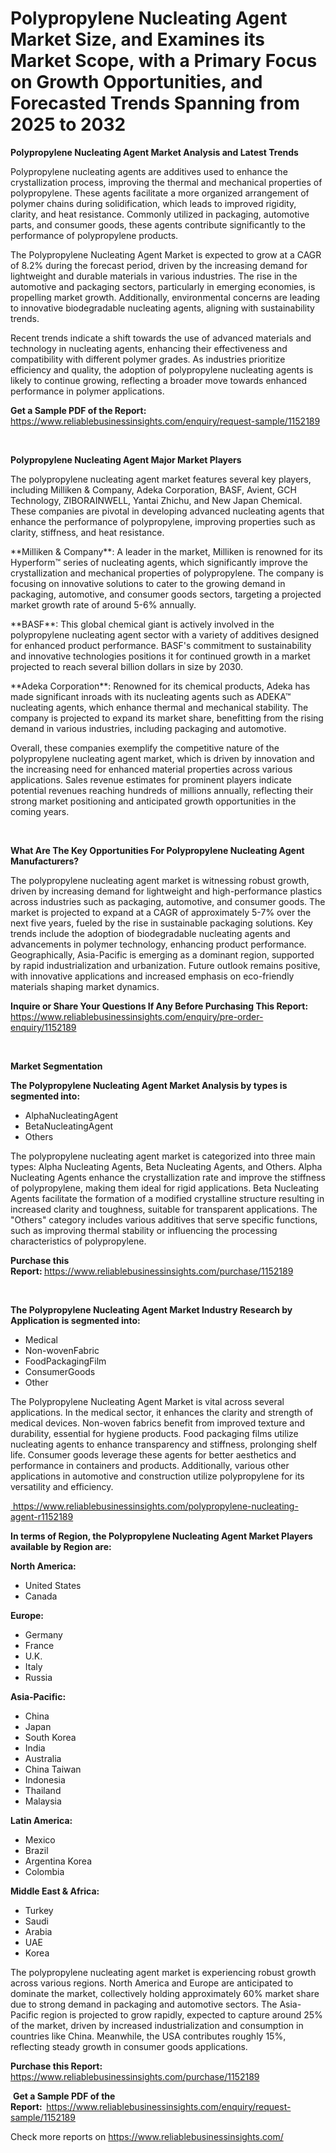 <p><h1>Polypropylene Nucleating Agent Market Size, and Examines its Market Scope, with a Primary Focus on Growth Opportunities, and Forecasted Trends Spanning from 2025 to 2032</h1></p><p><strong>Polypropylene Nucleating Agent Market Analysis and Latest Trends</strong></p>
<p><p>Polypropylene nucleating agents are additives used to enhance the crystallization process, improving the thermal and mechanical properties of polypropylene. These agents facilitate a more organized arrangement of polymer chains during solidification, which leads to improved rigidity, clarity, and heat resistance. Commonly utilized in packaging, automotive parts, and consumer goods, these agents contribute significantly to the performance of polypropylene products.</p><p>The Polypropylene Nucleating Agent Market is expected to grow at a CAGR of 8.2% during the forecast period, driven by the increasing demand for lightweight and durable materials in various industries. The rise in the automotive and packaging sectors, particularly in emerging economies, is propelling market growth. Additionally, environmental concerns are leading to innovative biodegradable nucleating agents, aligning with sustainability trends. </p><p>Recent trends indicate a shift towards the use of advanced materials and technology in nucleating agents, enhancing their effectiveness and compatibility with different polymer grades. As industries prioritize efficiency and quality, the adoption of polypropylene nucleating agents is likely to continue growing, reflecting a broader move towards enhanced performance in polymer applications.</p></p>
<p><strong>Get a Sample PDF of the Report:&nbsp;</strong> <a href="https://www.reliablebusinessinsights.com/enquiry/request-sample/1152189?utm_campaign=3000&utm_medium=2&utm_source=Github&utm_content=ia&utm_term=31032025&utm_id=polypropylene-nucleating-agent">https://www.reliablebusinessinsights.com/enquiry/request-sample/1152189</a></p>
<p>&nbsp;</p>
<p><strong>Polypropylene Nucleating Agent Major Market Players</strong></p>
<p><p>The polypropylene nucleating agent market features several key players, including Milliken & Company, Adeka Corporation, BASF, Avient, GCH Technology, ZIBORAINWELL, Yantai Zhichu, and New Japan Chemical. These companies are pivotal in developing advanced nucleating agents that enhance the performance of polypropylene, improving properties such as clarity, stiffness, and heat resistance.</p><p>**Milliken & Company**: A leader in the market, Milliken is renowned for its Hyperform™ series of nucleating agents, which significantly improve the crystallization and mechanical properties of polypropylene. The company is focusing on innovative solutions to cater to the growing demand in packaging, automotive, and consumer goods sectors, targeting a projected market growth rate of around 5-6% annually.</p><p>**BASF**: This global chemical giant is actively involved in the polypropylene nucleating agent sector with a variety of additives designed for enhanced product performance. BASF's commitment to sustainability and innovative technologies positions it for continued growth in a market projected to reach several billion dollars in size by 2030.</p><p>**Adeka Corporation**: Renowned for its chemical products, Adeka has made significant inroads with its nucleating agents such as ADEKA™ nucleating agents, which enhance thermal and mechanical stability. The company is projected to expand its market share, benefitting from the rising demand in various industries, including packaging and automotive.</p><p>Overall, these companies exemplify the competitive nature of the polypropylene nucleating agent market, which is driven by innovation and the increasing need for enhanced material properties across various applications. Sales revenue estimates for prominent players indicate potential revenues reaching hundreds of millions annually, reflecting their strong market positioning and anticipated growth opportunities in the coming years.</p></p>
<p>&nbsp;</p>
<p><strong>What Are The Key Opportunities For Polypropylene Nucleating Agent Manufacturers?</strong></p>
<p><p>The polypropylene nucleating agent market is witnessing robust growth, driven by increasing demand for lightweight and high-performance plastics across industries such as packaging, automotive, and consumer goods. The market is projected to expand at a CAGR of approximately 5-7% over the next five years, fueled by the rise in sustainable packaging solutions. Key trends include the adoption of biodegradable nucleating agents and advancements in polymer technology, enhancing product performance. Geographically, Asia-Pacific is emerging as a dominant region, supported by rapid industrialization and urbanization. Future outlook remains positive, with innovative applications and increased emphasis on eco-friendly materials shaping market dynamics.</p></p>
<p><strong>Inquire or Share Your Questions If Any Before Purchasing This Report:</strong> <a href="https://www.reliablebusinessinsights.com/enquiry/pre-order-enquiry/1152189?utm_campaign=3000&utm_medium=2&utm_source=Github&utm_content=ia&utm_term=31032025&utm_id=polypropylene-nucleating-agent">https://www.reliablebusinessinsights.com/enquiry/pre-order-enquiry/1152189</a></p>
<p>&nbsp;</p>
<p><strong>Market Segmentation</strong></p>
<p><strong>The Polypropylene Nucleating Agent Market Analysis by types is segmented into:</strong></p>
<p><ul><li>AlphaNucleatingAgent</li><li>BetaNucleatingAgent</li><li>Others</li></ul></p>
<p><p>The polypropylene nucleating agent market is categorized into three main types: Alpha Nucleating Agents, Beta Nucleating Agents, and Others. Alpha Nucleating Agents enhance the crystallization rate and improve the stiffness of polypropylene, making them ideal for rigid applications. Beta Nucleating Agents facilitate the formation of a modified crystalline structure resulting in increased clarity and toughness, suitable for transparent applications. The "Others" category includes various additives that serve specific functions, such as improving thermal stability or influencing the processing characteristics of polypropylene.</p></p>
<p><strong>Purchase this Report:&nbsp;</strong><a href="https://www.reliablebusinessinsights.com/purchase/1152189?utm_campaign=3000&utm_medium=2&utm_source=Github&utm_content=ia&utm_term=31032025&utm_id=polypropylene-nucleating-agent">https://www.reliablebusinessinsights.com/purchase/1152189</a></p>
<p>&nbsp;</p>
<p><strong>The Polypropylene Nucleating Agent Market Industry Research by Application is segmented into:</strong></p>
<p><ul><li>Medical</li><li>Non-wovenFabric</li><li>FoodPackagingFilm</li><li>ConsumerGoods</li><li>Other</li></ul></p>
<p><p>The Polypropylene Nucleating Agent Market is vital across several applications. In the medical sector, it enhances the clarity and strength of medical devices. Non-woven fabrics benefit from improved texture and durability, essential for hygiene products. Food packaging films utilize nucleating agents to enhance transparency and stiffness, prolonging shelf life. Consumer goods leverage these agents for better aesthetics and performance in containers and products. Additionally, various other applications in automotive and construction utilize polypropylene for its versatility and efficiency.</p></p>
<p><a href="https://www.reliablebusinessinsights.com/polypropylene-nucleating-agent-r1152189?utm_campaign=3000&utm_medium=2&utm_source=Github&utm_content=ia&utm_term=31032025&utm_id=polypropylene-nucleating-agent">&nbsp;https://www.reliablebusinessinsights.com/polypropylene-nucleating-agent-r1152189</a></p>
<p><strong>In terms of Region, the Polypropylene Nucleating Agent Market Players available by Region are:</strong></p>
<p>
    <p> <strong> North America: </strong>
        <ul>
            <li>United States</li>
            <li>Canada</li>
        </ul>
        </p> 
    <p> <strong> Europe: </strong>
        <ul>
            <li>Germany</li>
            <li>France</li>
            <li>U.K.</li>
            <li>Italy</li>
            <li>Russia</li>
        </ul>
        </p> 
    <p> <strong> Asia-Pacific: </strong>
        <ul>
            <li>China</li>
            <li>Japan</li>
            <li>South Korea</li>
            <li>India</li>
            <li>Australia</li>
            <li>China Taiwan</li>
            <li>Indonesia</li>
            <li>Thailand</li>
            <li>Malaysia</li>
        </ul>
        </p> 
    <p> <strong> Latin America: </strong>
        <ul>
            <li>Mexico</li>
            <li>Brazil</li>
            <li>Argentina Korea</li>
            <li>Colombia</li>
        </ul>
        </p> 
    <p> <strong> Middle East & Africa: </strong>
        <ul>
            <li>Turkey</li>
            <li>Saudi</li>
            <li>Arabia</li>
            <li>UAE</li>
            <li>Korea</li>
        </ul>
    </p>
    </p>
<p><p>The polypropylene nucleating agent market is experiencing robust growth across various regions. North America and Europe are anticipated to dominate the market, collectively holding approximately 60% market share due to strong demand in packaging and automotive sectors. The Asia-Pacific region is projected to grow rapidly, expected to capture around 25% of the market, driven by increased industrialization and consumption in countries like China. Meanwhile, the USA contributes roughly 15%, reflecting steady growth in consumer goods applications.</p></p>
<p><strong>Purchase this Report: </strong><a href="https://www.reliablebusinessinsights.com/purchase/1152189?utm_campaign=3000&utm_medium=2&utm_source=Github&utm_content=ia&utm_term=31032025&utm_id=polypropylene-nucleating-agent">https://www.reliablebusinessinsights.com/purchase/1152189</a></p>
<p>&nbsp;<strong>Get a Sample PDF of the Report:&nbsp;&nbsp;</strong><a href="https://www.reliablebusinessinsights.com/enquiry/request-sample/1152189?utm_campaign=3000&utm_medium=2&utm_source=Github&utm_content=ia&utm_term=31032025&utm_id=polypropylene-nucleating-agent">https://www.reliablebusinessinsights.com/enquiry/request-sample/1152189</a></p>
<p><strong></strong></p>
<p>Check more reports on <a href="https://www.reliablebusinessinsights.com/?utm_campaign=3000&utm_medium=2&utm_source=Github&utm_content=ia&utm_term=31032025&utm_id=polypropylene-nucleating-agent">https://www.reliablebusinessinsights.com/</a></p>